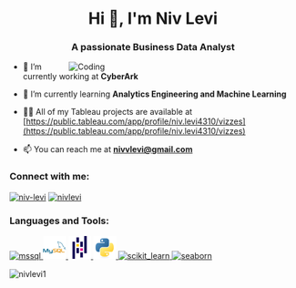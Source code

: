 <h1 align="center">Hi 👋, I'm Niv Levi</h1>
<h3 align="center">A passionate Business Data Analyst</h3>
<img align="right" alt="Coding" width="400" src="https://cdn.dribbble.com/users/20368/screenshots/4012238/data_scene.gif">


- 🔭 I’m currently working at **CyberArk**

- 🌱 I’m currently learning **Analytics Engineering and Machine Learning**

- 👨‍💻 All of my Tableau projects are available at [https://public.tableau.com/app/profile/niv.levi4310/vizzes](https://public.tableau.com/app/profile/niv.levi4310/vizzes)

- 📫 You can reach me at **nivvlevi@gmail.com**

<h3 align="left">Connect with me:</h3>
<p align="left">
<a href="https://linkedin.com/in/niv-levi" target="blank"><img align="center" src="https://raw.githubusercontent.com/rahuldkjain/github-profile-readme-generator/master/src/images/icons/Social/linked-in-alt.svg" alt="niv-levi" height="30" width="40" /></a>
<a href="https://www.leetcode.com/niv_levi" target="blank"><img align="center" src="https://raw.githubusercontent.com/rahuldkjain/github-profile-readme-generator/master/src/images/icons/Social/leet-code.svg" alt="nivlevi" height="30" width="40" /></a>
</p>

<h3 align="left">Languages and Tools:</h3>
<p align="left"> <a href="https://www.microsoft.com/en-us/sql-server" target="_blank" rel="noreferrer"> <img src="https://www.svgrepo.com/show/303229/microsoft-sql-server-logo.svg" alt="mssql" width="40" height="40"/> </a> <a href="https://www.mysql.com/" target="_blank" rel="noreferrer"> <img src="https://raw.githubusercontent.com/devicons/devicon/master/icons/mysql/mysql-original-wordmark.svg" alt="mysql" width="40" height="40"/> </a> <a href="https://pandas.pydata.org/" target="_blank" rel="noreferrer"> <img src="https://raw.githubusercontent.com/devicons/devicon/2ae2a900d2f041da66e950e4d48052658d850630/icons/pandas/pandas-original.svg" alt="pandas" width="40" height="40"/> </a> <a href="https://www.python.org" target="_blank" rel="noreferrer"> <img src="https://raw.githubusercontent.com/devicons/devicon/master/icons/python/python-original.svg" alt="python" width="40" height="40"/> </a> <a href="https://scikit-learn.org/" target="_blank" rel="noreferrer"> <img src="https://upload.wikimedia.org/wikipedia/commons/0/05/Scikit_learn_logo_small.svg" alt="scikit_learn" width="40" height="40"/> </a> <a href="https://seaborn.pydata.org/" target="_blank" rel="noreferrer"> <img src="https://seaborn.pydata.org/_images/logo-mark-lightbg.svg" alt="seaborn" width="40" height="40"/> </a> </p>

<p><img align="center" src="https://github-readme-stats.vercel.app/api/top-langs?username=nivlevi1&show_icons=true&locale=en&layout=compact" alt="nivlevi1" /></p>
